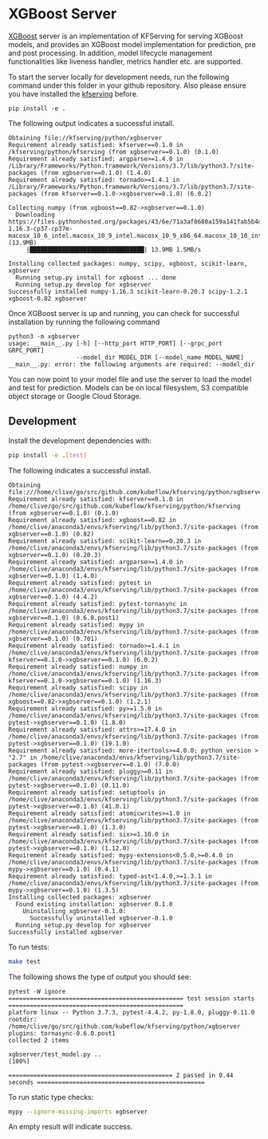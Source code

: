 # XGBoost Server

[XGBoost](https://xgboost.readthedocs.io/en/latest/index.html ) server is an implementation of KFServing for serving XGBoost models, and provides an XGBoost model implementation for prediction, pre and post processing. In addition, model lifecycle management functionalities like liveness handler, metrics handler etc. are supported. 

To start the server locally for development needs, run the following command under this folder in your github repository. Also please ensure you have installed the [kfserving](../kfserving) before.

```
pip install -e .
```

The following output indicates a successful install.

```
Obtaining file://kfserving/python/xgbserver
Requirement already satisfied: kfserver==0.1.0 in /kfserving/python/kfserving (from xgbserver==0.1.0) (0.1.0)
Requirement already satisfied: argparse>=1.4.0 in /Library/Frameworks/Python.framework/Versions/3.7/lib/python3.7/site-packages (from xgbserver==0.1.0) (1.4.0)
Requirement already satisfied: tornado>=1.4.1 in /Library/Frameworks/Python.framework/Versions/3.7/lib/python3.7/site-packages (from kfserver==0.1.0->xgbserver==0.1.0) (6.0.2)

Collecting numpy (from xgboost==0.82->xgbserver==0.1.0)
  Downloading https://files.pythonhosted.org/packages/43/6e/71a3af8680a159a141fab5b4d19988111a09c02ffbfdeb42175cca0fa341/numpy-1.16.3-cp37-cp37m-macosx_10_6_intel.macosx_10_9_intel.macosx_10_9_x86_64.macosx_10_10_intel.macosx_10_10_x86_64.whl (13.9MB)
     |████████████████████████████████| 13.9MB 1.5MB/s

Installing collected packages: numpy, scipy, xgboost, scikit-learn, xgbserver
  Running setup.py install for xgboost ... done
  Running setup.py develop for xgbserver
Successfully installed numpy-1.16.3 scikit-learn-0.20.3 scipy-1.2.1 xgboost-0.82 xgbserver

```

Once XGBoost server is up and running, you can check for successful installation by running the following command

```
python3 -m xgbserver
usage: __main__.py [-h] [--http_port HTTP_PORT] [--grpc_port GRPC_PORT]
                   --model_dir MODEL_DIR [--model_name MODEL_NAME]
__main__.py: error: the following arguments are required: --model_dir
```

You can now point to your model file and use the server to load the model and test for prediction. Models can be on local filesystem, S3 compatible object storage or Google Cloud Storage.


## Development

Install the development dependencies with:

```bash
pip install -e .[test]
```

The following indicates a successful install.

```
Obtaining file:///home/clive/go/src/github.com/kubeflow/kfserving/python/xgbserver
Requirement already satisfied: kfserver==0.1.0 in /home/clive/go/src/github.com/kubeflow/kfserving/python/kfserving (from xgbserver==0.1.0) (0.1.0)
Requirement already satisfied: xgboost==0.82 in /home/clive/anaconda3/envs/kfserving/lib/python3.7/site-packages (from xgbserver==0.1.0) (0.82)
Requirement already satisfied: scikit-learn==0.20.3 in /home/clive/anaconda3/envs/kfserving/lib/python3.7/site-packages (from xgbserver==0.1.0) (0.20.3)
Requirement already satisfied: argparse>=1.4.0 in /home/clive/anaconda3/envs/kfserving/lib/python3.7/site-packages (from xgbserver==0.1.0) (1.4.0)
Requirement already satisfied: pytest in /home/clive/anaconda3/envs/kfserving/lib/python3.7/site-packages (from xgbserver==0.1.0) (4.4.2)
Requirement already satisfied: pytest-tornasync in /home/clive/anaconda3/envs/kfserving/lib/python3.7/site-packages (from xgbserver==0.1.0) (0.6.0.post1)
Requirement already satisfied: mypy in /home/clive/anaconda3/envs/kfserving/lib/python3.7/site-packages (from xgbserver==0.1.0) (0.701)
Requirement already satisfied: tornado>=1.4.1 in /home/clive/anaconda3/envs/kfserving/lib/python3.7/site-packages (from kfserver==0.1.0->xgbserver==0.1.0) (6.0.2)
Requirement already satisfied: numpy in /home/clive/anaconda3/envs/kfserving/lib/python3.7/site-packages (from kfserver==0.1.0->xgbserver==0.1.0) (1.16.3)
Requirement already satisfied: scipy in /home/clive/anaconda3/envs/kfserving/lib/python3.7/site-packages (from xgboost==0.82->xgbserver==0.1.0) (1.2.1)
Requirement already satisfied: py>=1.5.0 in /home/clive/anaconda3/envs/kfserving/lib/python3.7/site-packages (from pytest->xgbserver==0.1.0) (1.8.0)
Requirement already satisfied: attrs>=17.4.0 in /home/clive/anaconda3/envs/kfserving/lib/python3.7/site-packages (from pytest->xgbserver==0.1.0) (19.1.0)
Requirement already satisfied: more-itertools>=4.0.0; python_version > "2.7" in /home/clive/anaconda3/envs/kfserving/lib/python3.7/site-packages (from pytest->xgbserver==0.1.0) (7.0.0)
Requirement already satisfied: pluggy>=0.11 in /home/clive/anaconda3/envs/kfserving/lib/python3.7/site-packages (from pytest->xgbserver==0.1.0) (0.11.0)
Requirement already satisfied: setuptools in /home/clive/anaconda3/envs/kfserving/lib/python3.7/site-packages (from pytest->xgbserver==0.1.0) (41.0.1)
Requirement already satisfied: atomicwrites>=1.0 in /home/clive/anaconda3/envs/kfserving/lib/python3.7/site-packages (from pytest->xgbserver==0.1.0) (1.3.0)
Requirement already satisfied: six>=1.10.0 in /home/clive/anaconda3/envs/kfserving/lib/python3.7/site-packages (from pytest->xgbserver==0.1.0) (1.12.0)
Requirement already satisfied: mypy-extensions<0.5.0,>=0.4.0 in /home/clive/anaconda3/envs/kfserving/lib/python3.7/site-packages (from mypy->xgbserver==0.1.0) (0.4.1)
Requirement already satisfied: typed-ast<1.4.0,>=1.3.1 in /home/clive/anaconda3/envs/kfserving/lib/python3.7/site-packages (from mypy->xgbserver==0.1.0) (1.3.5)
Installing collected packages: xgbserver
  Found existing installation: xgbserver 0.1.0
    Uninstalling xgbserver-0.1.0:
      Successfully uninstalled xgbserver-0.1.0
  Running setup.py develop for xgbserver
Successfully installed xgbserver
```


To run tests:

```bash
make test
```

The following shows the type of output you should see:

```
pytest -W ignore
================================================= test session starts =================================================
platform linux -- Python 3.7.3, pytest-4.4.2, py-1.8.0, pluggy-0.11.0
rootdir: /home/clive/go/src/github.com/kubeflow/kfserving/python/xgbserver
plugins: tornasync-0.6.0.post1
collected 2 items                                                                                                     

xgbserver/test_model.py ..                                                                                      [100%]

============================================== 2 passed in 0.44 seconds ===============================================

```

To run static type checks:

```bash
mypy --ignore-missing-imports xgbserver
```
An empty result will indicate success.
